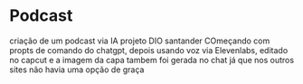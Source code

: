 # Podcast
criação de um podcast via IA projeto DIO santander
COmeçando com propts de comando do chatgpt, depois usando voz via Elevenlabs, editado no capcut e a imagem da capa tambem foi gerada no chat já que nos outros sites não havia uma opção de graça
